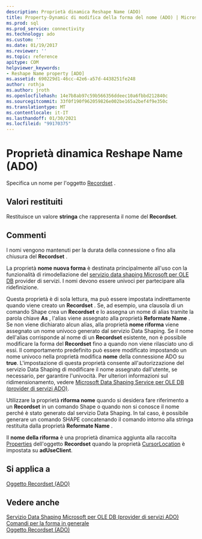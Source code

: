 ```yaml
---
description: Proprietà dinamica Reshape Name (ADO)
title: Property-Dynamic di modifica della forma del nome (ADO) | Microsoft Docs
ms.prod: sql
ms.prod_service: connectivity
ms.technology: ado
ms.custom: ''
ms.date: 01/19/2017
ms.reviewer: ''
ms.topic: reference
apitype: COM
helpviewer_keywords:
- Reshape Name property [ADO]
ms.assetid: 690229d1-46cc-42e6-a57d-4438251fe248
author: rothja
ms.author: jroth
ms.openlocfilehash: 14e7b8ab97c59b566356ddeec10a6fbbd212840c
ms.sourcegitcommit: 33f0f190f962059826e002be165a2bef4f9e350c
ms.translationtype: MT
ms.contentlocale: it-IT
ms.lasthandoff: 01/30/2021
ms.locfileid: "99170375"
---
```

# <a name="reshape-name-property-dynamic-ado"></a>Proprietà dinamica Reshape Name (ADO)
Specifica un nome per l'oggetto [Recordset](./recordset-object-ado.md) .  
  
## <a name="return-values"></a>Valori restituiti  
 Restituisce un valore **stringa** che rappresenta il nome del **Recordset**.  
  
## <a name="remarks"></a>Commenti  
 I nomi vengono mantenuti per la durata della connessione o fino alla chiusura del **Recordset** .  
  
 La proprietà **nome nuova forma** è destinata principalmente all'uso con la funzionalità di rimodellazione del [servizio data shaping Microsoft per OLE DB](../../guide/appendixes/microsoft-data-shaping-service-for-ole-db-ado-service-provider.md) provider di servizi. I nomi devono essere univoci per partecipare alla ridefinizione.  
  
 Questa proprietà è di sola lettura, ma può essere impostata indirettamente quando viene creato un **Recordset** . Se, ad esempio, una clausola di un comando Shape crea un **Recordset** e lo assegna un nome di alias tramite la parola chiave **As** , l'alias viene assegnato alla proprietà **Reformate Name** . Se non viene dichiarato alcun alias, alla proprietà **nome riforma** viene assegnato un nome univoco generato dal servizio Data Shaping. Se il nome dell'alias corrisponde al nome di un **Recordset** esistente, non è possibile modificare la forma del **Recordset** fino a quando non viene rilasciato uno di essi. Il comportamento predefinito può essere modificato impostando un nome univoco nella proprietà modifica **nome** della connessione ADO su **true**. L'impostazione di questa proprietà consente all'autorizzazione del servizio Data Shaping di modificare il nome assegnato dall'utente, se necessario, per garantire l'univocità. Per ulteriori informazioni sul ridimensionamento, vedere [Microsoft Data Shaping Service per OLE DB (provider di servizi ADO)](../../guide/appendixes/microsoft-data-shaping-service-for-ole-db-ado-service-provider.md).  
  
 Utilizzare la proprietà **riforma nome** quando si desidera fare riferimento a un **Recordset** in un comando Shape o quando non si conosce il nome perché è stato generato dal servizio Data Shaping. In tal caso, è possibile generare un comando SHAPE concatenando il comando intorno alla stringa restituita dalla proprietà **Reformate Name** .  
  
 Il **nome della riforma** è una proprietà dinamica aggiunta alla raccolta [Properties](./properties-collection-ado.md) dell'oggetto **Recordset** quando la proprietà [CursorLocation](./cursorlocation-property-ado.md) è impostata su **adUseClient**.  
  
## <a name="applies-to"></a>Si applica a  
 [Oggetto Recordset (ADO)](./recordset-object-ado.md)  
  
## <a name="see-also"></a>Vedere anche  
 [Servizio Data Shaping Microsoft per OLE DB (provider di servizi ADO)](../../guide/appendixes/microsoft-data-shaping-service-for-ole-db-ado-service-provider.md)   
 [Comandi per la forma in generale](../../guide/data/shape-commands-in-general.md)   
 [Oggetto Recordset (ADO)](./recordset-object-ado.md)